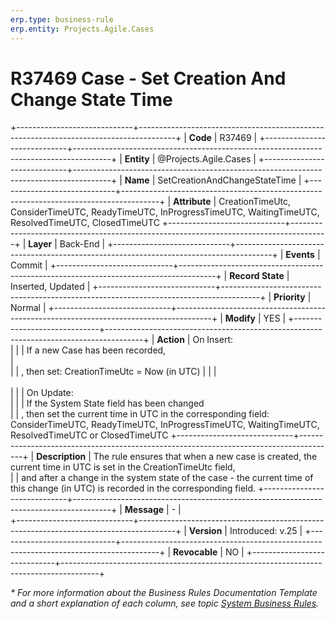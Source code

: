 ```yaml
---
erp.type: business-rule
erp.entity: Projects.Agile.Cases
---
```


# R37469 Case - Set Creation And Change State Time
+-----------------------------+---------------------------------------------------------------------------------------+
| **Code**                    | R37469                                                                                |
+-----------------------------+---------------------------------------------------------------------------------------+
| **Entity**                  | @Projects.Agile.Cases                                                                 |
+-----------------------------+---------------------------------------------------------------------------------------+
| **Name**                    | SetCreationAndChangeStateTime                                                         |
+-----------------------------+---------------------------------------------------------------------------------------+
| **Attribute**               | CreationTimeUtc, ConsiderTimeUTC, ReadyTimeUTC, InProgressTimeUTC, WaitingTimeUTC, ResolvedTimeUTC, ClosedTimeUTC
+-----------------------------+---------------------------------------------------------------------------------------+
| **Layer**                   | Back-End                                                                              |
+-----------------------------+---------------------------------------------------------------------------------------+
| **Events**                  | Commit                                                                                |
+-----------------------------+---------------------------------------------------------------------------------------+
| **Record State**            | Inserted, Updated                                                                     |
+-----------------------------+---------------------------------------------------------------------------------------+
| **Priority**                | Normal                                                                                |
+-----------------------------+---------------------------------------------------------------------------------------+
| **Modify**                  | YES                                                                                   |
+-----------------------------+---------------------------------------------------------------------------------------+
| **Action**                  | On Insert:<br>                                                                        |
|                             | If a new Case has been recorded,<br>                                                  |   
|                             | , then set: CreationTimeUtc = Now (in UTC)                                            |
|                             | <br></br>                                                                             |
|                             | Оn Update:<br>                                                                        |
|                             | If the System State field has been changed<br> 
|                             | , then set the current time in UTC in the corresponding field: ConsiderTimeUTC, ReadyTimeUTC, InProgressTimeUTC, WaitingTimeUTC, ResolvedTimeUTC or ClosedTimeUTC
+-----------------------------+---------------------------------------------------------------------------------------+
| **Description**             | The rule ensures that when a new case is created, the current time in UTC is set in the CreationTimeUtc field,      
|                             | and after a change in the system state of the case - the current time of this change (in UTC) is recorded in the corresponding field. 
+-----------------------------+---------------------------------------------------------------------------------------+
| **Message**                 | \-                                                                                    |                         
+-----------------------------+---------------------------------------------------------------------------------------+
| **Version**                 | Introduced: v.25                                                                      |
+-----------------------------+---------------------------------------------------------------------------------------+
| **Revocable**               | NO                                                                                    |
+-----------------------------+---------------------------------------------------------------------------------------+

*\* For more information about the Business Rules Documentation Template and a short explanation of each column, see
topic [System Business Rules](../templates/template-description-system-business-rules.md).*
